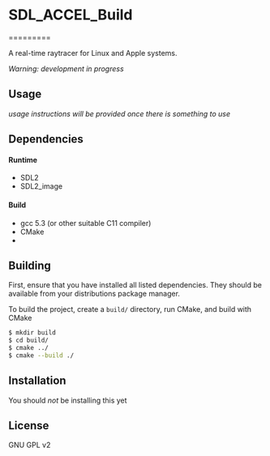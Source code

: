 # SDL_ACCEL_Build
=========

A real-time raytracer for Linux and Apple systems.

*Warning: development in progress*

Usage
-----

*usage instructions will be provided once there is something to use*


Dependencies
------------

#### Runtime

+ SDL2
+ SDL2_image

#### Build

+ gcc 5.3 (or other suitable C11 compiler)
+ CMake
+ 


Building
--------

First, ensure that you have installed all listed dependencies. They should be available from your distributions package manager.

To build the project, create a `build/` directory, run CMake, and build with CMake

```sh
$ mkdir build
$ cd build/
$ cmake ../
$ cmake --build ./
```

Installation
------------

You should *not* be installing this yet

License
-------

GNU GPL v2
